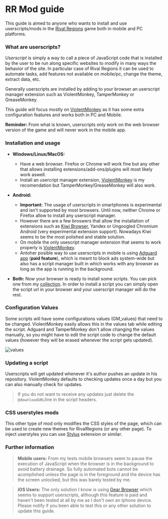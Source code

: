 
# RR Mod guide

This guide is aimed to anyone who wants to install and use userscripts/mods in the [Rival Regions][rr] game both in mobile and PC platforms.

### What are userscripts?

*Userscript* is simply a way to call a piece of JavaScript code that is installed by the user to be run along specific websites to modify in many ways the behavior of the site. In particular case of Rival Regions it can be used to automate tasks, add features not available on mobile/pc, change the theme, extract data, etc.

Generally userscripts are installed by adding to your browser an userscript manager extension such as ViolentMonkey, TamperMonkey or GreaseMonkey.

This guide will focus mostly on [ViolentMonkey][vm] as it has some extra configuration features and works both in PC and Mobile.

**Reminder:** From what is known, userscripts only work on the web browser version of the game and will never work in the mobile app.

### Installation and usage

- **Windows/Linux/MacOS:**
    - Have a web browser. Firefox or Chrome will work fine but any other that allows installing extensions/add-ons/plugins will most likely work aswell.
    - Install an usercript manager extension, [ViolentMonkey][vm] is my recomendation but TamperMonkey/GreaseMonkey will also work.

- **Android:**
    - **Important:** The usage of userscripts in smartphones is experimental and isn't supported by most browsers. Until now, neither Chrome or Firefox allow to install any userscript manager.
    - However there are a few broswers that allow the installation of extensions such as [Kiwi Browser][kiwi], Yandex or Ungoogled Chromium Android (very experimental extension support). Nowadays Kiwi seems to be the most polished and stable solution.
    - On mobile the only usescript manager extension that seems to work properly is [ViolentMonkey][vm].
    - Antoher posible way to use userscripts in mobile is using [Adguard app][adguard] (**paid feature**), which is meant to block ads system-wide but also has a script manager built in which works with any browser as long as the app is running in the background.


- **Both:** Now your browser is ready to install some scripts. You can pick one from my [collection][scripts]. In order to install a script you can simply open the script url in your browser and your userscript manager will do the rest.

### Configuration Values
Some scripts will have some configurations values (GM_values) that need to be changed. ViolentMonkey easily allows this in the values tab while editing the script.
Adguard and TamperMonkey don't allow changing the values manually, so you might have to edit the script code to change the default values (however they will be erased whenever the script gets updated).

![values]

### Updating a script

Userscripts will get updated whenever it's author pushes an update in his repository. ViolentMonkey defaults to checking updates once a day but you can also manually check for updates.
> If you do not want to receive any updates just delete the `@downloadURL`line in the script headers.

### CSS userstyles mods

This other type of mod only modifies the CSS styles of the page, which can be used to create new themes for RivalRegions (or any other page). To inject userstyles you can use [Stylus][stylus] extension or similar.

### Further information

> **Mobile users:** From my tests mobile browsers seem to pause the execution of JavaScript when the browser is in the background to avoid battery drainage. So fully automated bots cannot be acomplished unless the page is in the foreground and the device has the screen unlocked, but this was barely tested by me.

> **iOS Users:** The only solution I know is using [Gear Browser][gear] which seems to support userscripts, although this feature is paid and haven't been tested at all by me as I don't own an Iphone device. Please notify if you been able to test this or any other solution to update this guide.


[rr]: https://rivalregions.com

[kiwi]: https://play.google.com/store/apps/details?id=com.kiwibrowser.browser

[vm]: https://chrome.google.com/webstore/detail/violentmonkey/jinjaccalgkegednnccohejagnlnfdag

[values]: https://raw.githubusercontent.com/pbl0/refill_gold_rr/master/values.jpg

[adguard]: https://adguard.com/es/adguard-android/overview.html

[scripts]: https://github.com/pbl0/rr-scripts/blob/main/README.md

[gear]: https://apps.apple.com/us/app/gear-browser/id1458962238

[stylus]: https://github.com/openstyles/stylus#releases
